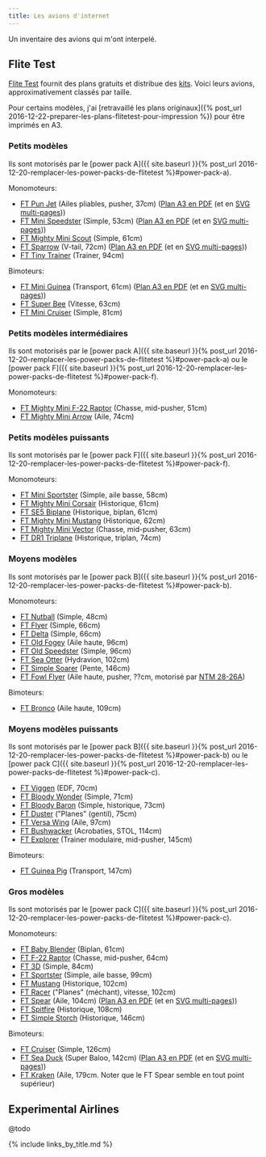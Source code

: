 ```yaml
---
title: Les avions d'internet
---
```

Un inventaire des avions qui m'ont interpelé.

Flite Test
----------

[Flite Test](http://flitetest.com) fournit des plans gratuits et distribue des [kits](http://store.flitetest.com/airplanes/).
Voici leurs avions, approximativement classés par taille.

Pour certains modèles, j'ai [retravaillé les plans originaux]({% post_url 2016-12-22-preparer-les-plans-flitetest-pour-impression %}) pour être imprimés en A3.

### Petits modèles

Ils sont motorisés par le [power pack A]({{ site.baseurl }}{% post_url 2016-12-20-remplacer-les-power-packs-de-flitetest %}#power-pack-a).

Monomoteurs:

- [FT Pun Jet](http://flitetest.com/articles/ft-pun-jet-build) (Ailes pliables, pusher, 37cm) ([Plan A3 en PDF](flitetest-pun-jet.pdf) (et en [SVG multi-pages](flitetest-pun-jet.svg)))
- [FT Mini Speedster](http://flitetest.com/articles/ft-mini-speedster-build) (Simple, 53cm) ([Plan A3 en PDF](flitetest-mini-speedster.pdf) (et en [SVG multi-pages](flitetest-mini-speedster.svg)))
- [FT Mighty Mini Scout](http://flitetest.com/articles/ft-mini-scout-build-mighty-minis) (Simple, 61cm)
- [FT Sparrow](http://flitetest.com/articles/ft-sparrow-build) (V-tail, 72cm) ([Plan A3 en PDF](flitetest-sparrow.pdf) (et en [SVG multi-pages](flitetest-sparrow.svg)))
- [FT Tiny Trainer](http://flitetest.com/articles/flite-test-tiny-trainer) (Trainer, 94cm)

Bimoteurs:

- [FT Mini Guinea](http://flitetest.com/articles/ft-mini-guinea-build) (Transport, 61cm) ([Plan A3 en PDF](flitetest-mini-guinea.pdf) (et en [SVG multi-pages](flitetest-mini-guinea.svg)))
- [FT Super Bee](http://flitetest.com/articles/ft-super-bee-build) (Vitesse, 63cm)
- [FT Mini Cruiser](http://flitetest.com/articles/ft-mini-cruiser-build) (Simple, 81cm)

### Petits modèles intermédiaires

Ils sont motorisés par le [power pack A]({{ site.baseurl }}{% post_url 2016-12-20-remplacer-les-power-packs-de-flitetest %}#power-pack-a) ou le [power pack F]({{ site.baseurl }}{% post_url 2016-12-20-remplacer-les-power-packs-de-flitetest %}#power-pack-f).

Monomoteurs:

- [FT Mighty Mini F-22 Raptor](http://flitetest.com/articles/mighty-mini-f-22-diy-build) (Chasse, mid-pusher, 51cm)
- [FT Mighty Mini Arrow](http://flitetest.com/articles/ft-mighty-mini-arrow-build) (Aile, 74cm)

### Petits modèles puissants

Ils sont motorisés par le [power pack F]({{ site.baseurl }}{% post_url 2016-12-20-remplacer-les-power-packs-de-flitetest %}#power-pack-f).

Monomoteurs:

- [FT Mini Sportster](http://flitetest.com/articles/ft-mini-sportster-build) (Simple, aile basse, 58cm)
- [FT Mighty Mini Corsair](http://flitetest.com/articles/ft-mighty-mini-corsair-build) (Historique, 61cm)
- [FT SE5 Biplane](http://flitetest.com/articles/ft-se5-biplane-build) (Historique, biplan, 61cm)
- [FT Mighty Mini Mustang](http://flitetest.com/articles/ft-mighty-mini-mustang-build) (Historique, 62cm)
- [FT Mighty Mini Vector](http://flitetest.com/articles/ft-mighty-mini-vector-build) (Chasse, mid-pusher, 63cm)
- [FT DR1 Triplane](http://flitetest.com/articles/ft-dr1-triplane-build) (Historique, triplan, 74cm)

### Moyens modèles

Ils sont motorisés par le [power pack B]({{ site.baseurl }}{% post_url 2016-12-20-remplacer-les-power-packs-de-flitetest %}#power-pack-b).

Monomoteurs:

- [FT Nutball](http://flitetest.com/articles/nutball-scratch-build) (Simple, 48cm)
- [FT Flyer](http://flitetest.com/articles/FT_Flyer_Scratch_build) (Simple, 66cm)
- [FT Delta](http://flitetest.com/articles/DeltaScratchBuild) (Simple, 66cm)
- [FT Old Fogey](http://flitetest.com/articles/FT_Old_Fogey_Scratch_Build) (Aile haute, 96cm)
- [FT Old Speedster](http://flitetest.com/articles/ft-old-speedster-build) (Simple, 96cm)
- [FT Sea Otter](http://flitetest.com/articles/ft-sea-otter-build) (Hydravion, 102cm)
- [FT Simple Soarer](http://flitetest.com/articles/ft-simple-soarer-build) (Pente, 146cm)
- [FT Fowl Flyer](http://flitetest.com/articles/Fowl_Flyer_Swappable_Scratch_Build) (Aile haute, pusher, ??cm, motorisé par [NTM 28-26A](https://hobbyking.com/en_us/ntm-prop-drive-series-28-26a-1200kv-286w-short-shaft-version.html))

Bimoteurs:

- [FT Bronco](http://flitetest.com/articles/ft-bronco-build) (Aile haute, 109cm)

### Moyens modèles puissants

Ils sont motorisés par le [power pack B]({{ site.baseurl }}{% post_url 2016-12-20-remplacer-les-power-packs-de-flitetest %}#power-pack-b) ou le [power pack C]({{ site.baseurl }}{% post_url 2016-12-20-remplacer-les-power-packs-de-flitetest %}#power-pack-c).

- [FT Viggen](http://flitetest.com/articles/ft-viggen-build) (EDF, 70cm)
- [FT Bloody Wonder](http://flitetest.com/articles/FT_Bloody_Wonder_Scratch_Build) (Simple, 71cm)
- [FT Bloody Baron](http://flitetest.com/articles/ft-bloody-baron-build) (Simple, historique, 73cm)
- [FT Duster](http://flitetest.com/articles/ft-duster-build) ("Planes" (gentil), 75cm)
- [FT Versa Wing](http://flitetest.com/articles/ft-versa-wing-build) (Aile, 97cm)
- [FT Bushwacker](http://flitetest.com/articles/ft-bushwacker-build) (Acrobaties, STOL, 114cm)
- [FT Explorer](http://flitetest.com/articles/ft-explorer-build) (Trainer modulaire, mid-pusher, 145cm)

Bimoteurs:

- [FT Guinea Pig](http://flitetest.com/articles/ft-guinea-build) (Transport, 147cm)

### Gros modèles

Ils sont motorisés par le [power pack C]({{ site.baseurl }}{% post_url 2016-12-20-remplacer-les-power-packs-de-flitetest %}#power-pack-c).

Monomoteurs:

- [FT Baby Blender](http://flitetest.com/articles/baby-blender-2-draft) (Biplan, 61cm)
- [FT F-22 Raptor](http://flitetest.com/articles/ft-22-raptor-build) (Chasse, mid-pusher, 64cm)
- [FT 3D](http://flitetest.com/articles/ft-3d-scratch-build) (Simple, 84cm)
- [FT Sportster](http://flitetest.com/articles/ft-sportster-build) (Simple, aile basse, 99cm)
- [FT Mustang](http://flitetest.com/articles/ft-mustang-build) (Historique, 102cm)
- [FT Racer](http://flitetest.com/articles/ft-racer-build) ("Planes" (méchant), vitesse, 102cm)
- [FT Spear](http://flitetest.com/articles/ft-spear-build) (Aile, 104cm) ([Plan A3 en PDF](flitetest-spear.pdf) (et en [SVG multi-pages](flitetest-spear.svg)))
- [FT Spitfire](http://flitetest.com/articles/ft-spitfire-build) (Historique, 108cm)
- [FT Simple Storch](http://flitetest.com/articles/ft-simple-storch-build) (Historique, 146cm)

Bimoteurs:

- [FT Cruiser](http://flitetest.com/articles/ft-cruiser-build) (Simple, 126cm)
- [FT Sea Duck](http://flitetest.com/articles/ft-sea-duck-build) (Super Baloo, 142cm) ([Plan A3 en PDF](flitetest-sea-duck.pdf) (et en [SVG multi-pages](flitetest-sea-duck.svg)))
- [FT Kraken](http://flitetest.com/articles/kraken-build) (Aile, 179cm. Noter que le FT Spear semble en tout point supérieur)

Experimental Airlines
---------------------

@todo

{% include links_by_title.md %}

